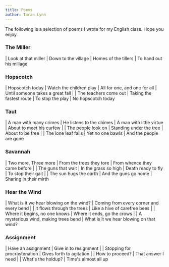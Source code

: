 ```yaml
---
title: Poems
author: Taran Lynn
---
```


The following is a selection of poems I wrote for my English class. Hope you
enjoy.

### The Miller

| Look at that miller
| Down to the village
| Homes of the tillers
| To hand out his millage

### Hopscotch

| Hopscotch today
| Watch the children play
| All for one, and one for all
| Until someone takes a great fall
|
| The teachers come out
| Taking the fastest route
| To stop the play
| No hopscotch today

### Taut

| A man with many crimes
| He listens to the chimes
| A man with little virtue
| About to meet his curfew
|
| The people look on
| Standing under the tree
| About to be free
|
| The lone leaf falls
| Yet no one bawls
| And the people are gone

### Savannah

| Two more, Three more
| From the trees they tore
| From whence they came before
|
| The guns that wait
| In the grass so high
| Death ready to fly
| To stop their gait
|
| The sun hugs the earth
| And the guns go home
| Sharing in their mirth

### Hear the Wind

| What is it we hear blowing on the wind?
| Coming from every corner and every bend
|
| It flows through the trees
| Like a hive of carefree bees
|
| Where it begins, no one knows
| Where it ends, go the crows
|
| A mysterious wind, making trees bend
| What is it we hear blowing on that wind?

### Assignment

| Have an assignment
| Give in to resignment
|
| Stopping for procrastenation
| Gives forth to agitation
|
| How to proceed?
| That answer I need
|
| What's the holdup?
| Time's almost all up